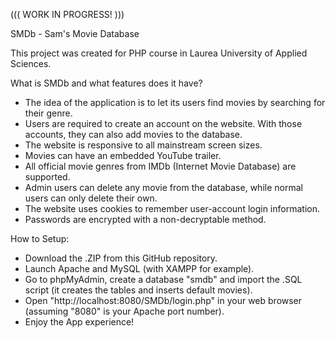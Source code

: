 ((( WORK IN PROGRESS! )))

SMDb - Sam's Movie Database

This project was created for PHP course in Laurea University of Applied Sciences.

What is SMDb and what features does it have?
- The idea of the application is to let its users find movies by searching for their genre.
- Users are required to create an account on the website. With those accounts, they can also add movies to the database.
- The website is responsive to all mainstream screen sizes.
- Movies can have an embedded YouTube trailer.
- All official movie genres from IMDb (Internet Movie Database) are supported.
- Admin users can delete any movie from the database, while normal users can only delete their own.
- The website uses cookies to remember user-account login information.
- Passwords are encrypted with a non-decryptable method.

How to Setup:
- Download the .ZIP from this GitHub repository.
- Launch Apache and MySQL (with XAMPP for example).
- Go to phpMyAdmin, create a database "smdb" and import the .SQL script (it creates the tables and inserts default movies).
- Open "http://localhost:8080/SMDb/login.php" in your web browser (assuming "8080" is your Apache port number).
- Enjoy the App experience!
